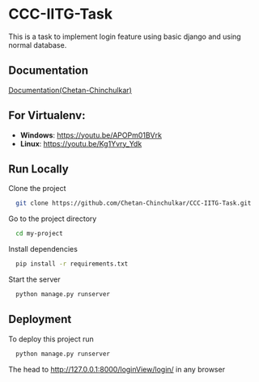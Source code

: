 # CCC-IITG-Task

This is a task to implement login feature using basic django and using normal database.

## Documentation

[Documentation(Chetan-Chinchulkar)](https://chetan-chinchulkar.notion.site/CCC-IIT-Guwahati-Task-f62a8bb091e4429eaa3464cc5fe6b923)

## For Virtualenv:
- **Windows**: https://youtu.be/APOPm01BVrk
- **Linux**: https://youtu.be/Kg1Yvry_Ydk


## Run Locally

Clone the project

```bash
  git clone https://github.com/Chetan-Chinchulkar/CCC-IITG-Task.git
```

Go to the project directory

```bash
  cd my-project
```

Install dependencies

```bash
  pip install -r requirements.txt
```

Start the server

```bash
  python manage.py runserver
```

## Deployment

To deploy this project run

```bash
  python manage.py runserver
```

The head to http://127.0.0.1:8000/loginView/login/ in any browser
